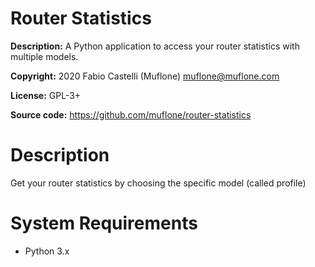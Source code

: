 # Router Statistics

**Description:** A Python application to access your router statistics with
multiple models.

**Copyright:** 2020 Fabio Castelli (Muflone) <muflone@muflone.com>

**License:** GPL-3+

**Source code:** https://github.com/muflone/router-statistics

# Description

Get your router statistics by choosing the specific model (called profile)

# System Requirements

* Python 3.x
